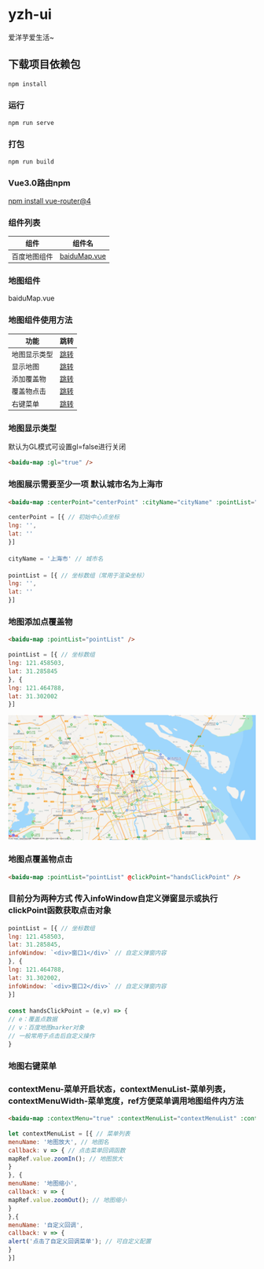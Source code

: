 # yzh-ui
爱洋芋爱生活~
## 下载项目依赖包
```
npm install
```

### 运行
```
npm run serve
```

### 打包
```
npm run build
```

### Vue3.0路由npm
[npm install vue-router@4](https://next.router.vuejs.org/installation.html)

### 组件列表
组件 | 组件名
----- | -----
百度地图组件 | [baiduMap.vue](#baidu_map)

### 地图组件
<div id="baidu_map">baiduMap.vue</div>

### 地图组件使用方法
功能 | 跳转
----- | -----
地图显示类型 | [跳转](#map_gl)
显示地图 | [跳转](#map_show)
添加覆盖物 | [跳转](#map_point)
覆盖物点击 | [跳转](#map_point_click)
右键菜单 | [跳转](#map_context_menu)

### 地图显示类型
<div id="map_gl"></div>

默认为GL模式可设置gl=false进行关闭
```html
<baidu-map :gl="true" />
```

### 地图展示需要至少一项 默认城市名为上海市
<div id="map_show"></div>

```html
<baidu-map :centerPoint="centerPoint" :cityName="cityName" :pointList="pointList" />
```

```javascript
centerPoint = [{ // 初始中心点坐标
lng: '',
lat: ''
}]

cityName = '上海市' // 城市名

pointList = [{ // 坐标数组（常用于渲染坐标）
lng: '',
lat: ''
}]
```

### 地图添加点覆盖物
<div id="map_point"></div>

```html
<baidu-map :pointList="pointList" />
```

```javascript
pointList = [{ // 坐标数组
lng: 121.458503,
lat: 31.285845
}, {
lng: 121.464788,
lat: 31.302002
}]
```
![点覆盖示例图](https://github.com/yzh940324/yzh-ui/blob/master/src/assets/img/map_point.png)


### 地图点覆盖物点击
<div id="map_point_click"></div>

```html
<baidu-map :pointList="pointList" @clickPoint="handsClickPoint" />
```

### 目前分为两种方式 传入infoWindow自定义弹窗显示或执行clickPoint函数获取点击对象

```javascript
pointList = [{ // 坐标数组
lng: 121.458503,
lat: 31.285845,
infoWindow: `<div>窗口1</div>` // 自定义弹窗内容
}, {
lng: 121.464788,
lat: 31.302002,
infoWindow: `<div>窗口2</div>` // 自定义弹窗内容
}]

const handsClickPoint = (e,v) => {
// e：覆盖点数据
// v：百度地图marker对象
// 一般常用于点击后自定义操作
}
```
### 地图右键菜单
<div id="map_context_menu"></div>

### contextMenu-菜单开启状态，contextMenuList-菜单列表，contextMenuWidth-菜单宽度，ref方便菜单调用地图组件内方法
```html
<baidu-map :contextMenu="true" :contextMenuList="contextMenuList" :contextMenuWidth="200" ref="mapRef" />
```

```javascript
let contextMenuList = [{ // 菜单列表
menuName: '地图放大', // 地图名
callback: v => { // 点击菜单回调函数
mapRef.value.zoomIn(); // 地图放大
}
}, {
menuName: '地图缩小',
callback: v => {
mapRef.value.zoomOut(); // 地图缩小
}
},{
menuName: '自定义回调',
callback: v => {
alert('点击了自定义回调菜单'); // 可自定义配置
}
}]
```